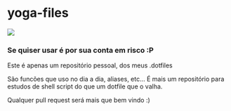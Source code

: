 # yoga-files

![](http://img3.wikia.nocookie.net/__cb20091126005420/streetfighter/images/1/15/Dhalsim-yogafire1a.gif)


### Se quiser usar é por sua conta em risco :P

Este é apenas um repositório pessoal, dos meus .dotfiles 

São funcões que uso no dia a dia, aliases, etc... É mais um repositório para estudos de shell script
do que um dotfile que o valha. 

Qualquer pull request será mais que bem vindo :)
